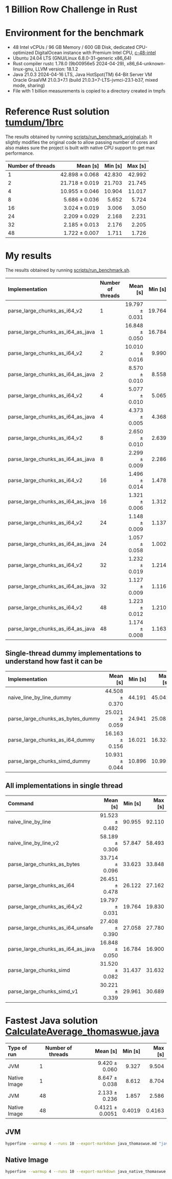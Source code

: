 1 Billion Row Challenge in Rust
==========

# Environment for the benchmark

- 48 Intel vCPUs / 96 GB Memory / 600 GB Disk, dedicated CPU-optimized DigitalOcean instance with Premium Intel
  CPU, [c-48-intel](https://docs.digitalocean.com/products/droplets/details/pricing/)
- Ubuntu 24.04 LTS (GNU/Linux 6.8.0-31-generic x86_64)
- Rust compiler rustc 1.78.0 (9b00956e5 2024-04-29), x86_64-unknown-linux-gnu, LLVM version: 18.1.2
- Java 21.0.3 2024-04-16 LTS, Java HotSpot(TM) 64-Bit Server VM Oracle GraalVM 21.0.3+7.1 (build
  21.0.3+7-LTS-jvmci-23.1-b37, mixed mode, sharing)
- File with 1 billion measurements is copied to a directory created in tmpfs

# Reference Rust solution [tumdum/1brc](https://github.com/tumdum/1brc)

The results obtained by running [scripts/run_benchmark_original.sh](scripts/run_benchmark_original.sh). It slightly
modifies the original code to allow passing number of cores and also makes sure the project is built with native CPU
support to get max performance.

| Number of threads |       Mean [s] | Min [s] | Max [s] |
|:------------------|---------------:|--------:|--------:|
| 1                 | 42.898 ± 0.068 |  42.830 |  42.992 |
| 2                 | 21.718 ± 0.019 |  21.703 |  21.745 |
| 4                 | 10.955 ± 0.046 |  10.904 |  11.017 |
| 8                 |  5.686 ± 0.036 |   5.652 |   5.724 |
| 16                |  3.024 ± 0.019 |   3.006 |   3.050 |
| 24                |  2.209 ± 0.029 |   2.168 |   2.231 |
| 32                |  2.185 ± 0.013 |   2.176 |   2.205 |
| 48                |  1.722 ± 0.007 |   1.711 |   1.726 |

# My results

The results obtained by running [scripts/run_benchmark.sh](scripts/run_benchmark.sh).

| Implementation                    | Number of threads |       Mean [s] | Min [s] | Max [s] |
|:----------------------------------|-------------------|---------------:|--------:|--------:|
| parse_large_chunks_as_i64_v2      | 1                 | 19.797 ± 0.031 |  19.764 |  19.830 |
| parse_large_chunks_as_i64_as_java | 1                 | 16.848 ± 0.050 |  16.784 |  16.900 |
| parse_large_chunks_as_i64_v2      | 2                 | 10.010 ± 0.016 |   9.990 |  10.030 |
| parse_large_chunks_as_i64_as_java | 2                 |  8.570 ± 0.010 |   8.558 |   8.579 |
| parse_large_chunks_as_i64_v2      | 4                 |  5.077 ± 0.010 |   5.065 |   5.090 |
| parse_large_chunks_as_i64_as_java | 4                 |  4.373 ± 0.005 |   4.368 |   4.380 |
| parse_large_chunks_as_i64_v2      | 8                 |  2.650 ± 0.010 |   2.639 |   2.661 |
| parse_large_chunks_as_i64_as_java | 8                 |  2.299 ± 0.009 |   2.286 |   2.306 |
| parse_large_chunks_as_i64_v2      | 16                |  1.496 ± 0.014 |   1.478 |   1.507 |
| parse_large_chunks_as_i64_as_java | 16                |  1.321 ± 0.006 |   1.312 |   1.326 |
| parse_large_chunks_as_i64_v2      | 24                |  1.148 ± 0.009 |   1.137 |   1.156 |
| parse_large_chunks_as_i64_as_java | 24                |  1.057 ± 0.058 |   1.002 |   1.138 |
| parse_large_chunks_as_i64_v2      | 32                |  1.232 ± 0.019 |   1.214 |   1.259 |
| parse_large_chunks_as_i64_as_java | 32                |  1.127 ± 0.009 |   1.116 |   1.138 |
| parse_large_chunks_as_i64_v2      | 48                |  1.223 ± 0.012 |   1.210 |   1.238 |
| parse_large_chunks_as_i64_as_java | 48                |  1.174 ± 0.008 |   1.163 |   1.180 |

## Single-thread dummy implementations to understand how fast it can be

| Implementation                    |       Mean [s] | Min [s] | Max [s] |
|:----------------------------------|---------------:|--------:|--------:|
| naive_line_by_line_dummy          | 44.508 ± 0.370 |  44.191 |  45.042 |
| parse_large_chunks_as_bytes_dummy | 25.021 ± 0.059 |  24.941 |  25.081 |
| parse_large_chunks_as_i64_dummy   | 16.163 ± 0.156 |  16.021 |  16.328 |
| parse_large_chunks_simd_dummy     | 10.931 ± 0.044 |  10.896 |  10.995 |

## All implementations in single thread

| Command                           |       Mean [s] | Min [s] | Max [s] |    Relative |
|:----------------------------------|---------------:|--------:|--------:|------------:|
| naive_line_by_line                | 91.523 ± 0.482 |  90.955 |  92.110 | 5.43 ± 0.03 |
| naive_line_by_line_v2             | 58.189 ± 0.306 |  57.847 |  58.493 | 3.45 ± 0.02 |
| parse_large_chunks_as_bytes       | 33.714 ± 0.096 |  33.623 |  33.848 | 2.00 ± 0.01 |
| parse_large_chunks_as_i64         | 26.451 ± 0.478 |  26.122 |  27.162 | 1.57 ± 0.03 |
| parse_large_chunks_as_i64_v2      | 19.797 ± 0.031 |  19.764 |  19.830 | 1.18 ± 0.00 |
| parse_large_chunks_as_i64_unsafe  | 27.408 ± 0.390 |  27.058 |  27.780 | 1.63 ± 0.02 |
| parse_large_chunks_as_i64_as_java | 16.848 ± 0.050 |  16.784 |  16.900 |        1.00 |
| parse_large_chunks_simd           | 31.520 ± 0.082 |  31.437 |  31.632 | 1.87 ± 0.01 |
| parse_large_chunks_simd_v1        | 30.221 ± 0.339 |  29.961 |  30.689 | 1.79 ± 0.02 |

# Fastest Java solution [CalculateAverage_thomaswue.java](https://github.com/gunnarmorling/1brc/blob/main/src/main/java/dev/morling/onebrc/CalculateAverage_thomaswue.java)

| Type of run  | Number of threads |        Mean [s] | Min [s] | Max [s] |
|:-------------|-------------------|----------------:|--------:|--------:|
| JVM          | 1                 |   9.420 ± 0.060 |   9.327 |   9.504 |
| Native Image | 1                 |   8.647 ± 0.038 |   8.612 |   8.704 |
| JVM          | 48                |   2.133 ± 0.236 |   1.857 |   2.586 |
| Native Image | 48                | 0.4121 ± 0.0051 |  0.4019 |  0.4163 |

## JVM

```bash
hyperfine --warmup 4 --runs 10 --export-markdown java_thomaswue.md "java --enable-preview --class-path /root/code/github/gunnarmorling/1brc/target/average-1.0.0-SNAPSHOT.jar dev.morling.onebrc.CalculateAverage_thomaswue"
```

## Native Image

```bash
hyperfine --warmup 4 --runs 10 --export-markdown java_native_thomaswue.md /root/code/github/gunnarmorling/1brc/target/CalculateAverage_thomaswue_image
```